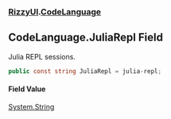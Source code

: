 ### [RizzyUI](RizzyUI 'RizzyUI').[CodeLanguage](RizzyUI.CodeLanguage 'RizzyUI.CodeLanguage')

## CodeLanguage.JuliaRepl Field

Julia REPL sessions.

```csharp
public const string JuliaRepl = julia-repl;
```

#### Field Value
[System.String](https://docs.microsoft.com/en-us/dotnet/api/System.String 'System.String')